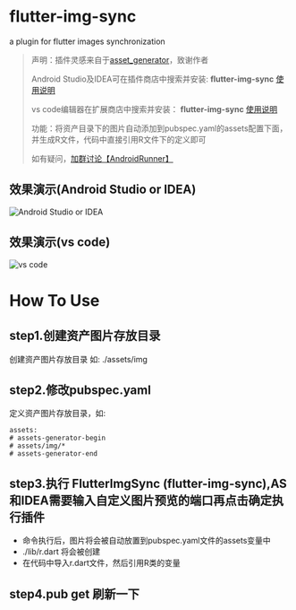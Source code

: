 # flutter-img-sync
a plugin for flutter images synchronization

> 声明：插件灵感来自于[asset_generator](https://github.com/flutter-dev/asset_generator)，致谢作者
> 
> Android Studio及IDEA可在插件商店中搜索并安装: **flutter-img-sync**  [使用说明](https://www.jianshu.com/p/c7c063ce9e19)
> 
> vs code编辑器在扩展商店中搜索并安装： **flutter-img-sync**  [使用说明](https://www.jianshu.com/p/74b71719bc6d)
> 
> 功能：将资产目录下的图片自动添加到pubspec.yaml的assets配置下面，并生成R文件，代码中直接引用R文件下的定义即可
> 
> 如有疑问，[加群讨论【AndroidRunner】](https://jq.qq.com/?_wv=1027&k=5wXzlBY)

## 效果演示(Android Studio or IDEA)

![Android Studio or IDEA](https://raw.githubusercontent.com/Leo0618/flutter-img-sync/master/androidstudio-play.gif)
  

## 效果演示(vs code)

![vs code](https://raw.githubusercontent.com/Leo0618/flutter-img-sync/master/vscode-play.gif)


# How To Use

## step1.创建资产图片存放目录

创建资产图片存放目录 如: ./assets/img

## step2.修改pubspec.yaml

定义资产图片存放目录，如:

    assets:
    # assets-generator-begin
    # assets/img/*
    # assets-generator-end

## step3.执行 FlutterImgSync (flutter-img-sync),AS和IDEA需要输入自定义图片预览的端口再点击确定执行插件

- 命令执行后，图片将会被自动放置到pubspec.yaml文件的assets变量中
- ./lib/r.dart 将会被创建
- 在代码中导入r.dart文件，然后引用R类的变量

## step4.pub get 刷新一下


